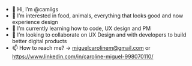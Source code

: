 - 👋 Hi, I’m @camiigs
- 👀 I’m interested in food, animals, everything that looks good and now experience design
- 🌱 I’m currently learning how to code, UX design and PM
- 💞️ I’m looking to collaborate on UX Design and with developers to build better digital products
- 📫 How to reach me? -> miguelcarolinem@gmail.com or https://www.linkedin.com/in/caroline-miguel-998070110/

<!---
camiigs/camiigs is a ✨ special ✨ repository because its `README.md` (this file) appears on your GitHub profile.
You can click the Preview link to take a look at your changes.
--->
